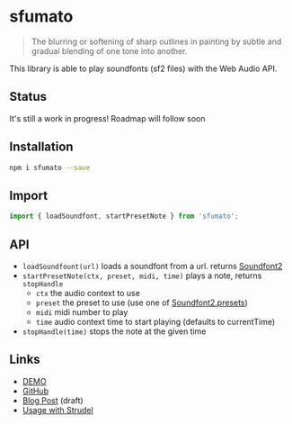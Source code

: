 # sfumato

> The blurring or softening of sharp outlines in painting by subtle and gradual blending of one tone into another.

This library is able to play soundfonts (sf2 files) with the Web Audio API.

## Status

It's still a work in progress! Roadmap will follow soon

## Installation

```sh
npm i sfumato --save
```

## Import

```js
import { loadSoundfont, startPresetNote } from 'sfumato';
```

## API

- `loadSoundfount(url)` loads a soundfont from a url. returns [Soundfont2](https://mrtenz.github.io/soundfont2/api/soundfont2/)
- `startPresetNote(ctx, preset, midi, time)` plays a note, returns `stopHandle`
  - `ctx` the audio context to use
  - `preset` the preset to use (use one of [Soundfont2.presets](https://mrtenz.github.io/soundfont2/api/soundfont2/#soundfont2presets))
  - `midi` midi number to play
  - `time` audio context time to start playing (defaults to currentTime)
- `stopHandle(time)` stops the note at the given time

## Links

- [DEMO](https://felixroos.github.io/sfumato/)
- [GitHub](https://github.com/felixroos/sfumato)
- [Blog Post](https://loophole-letters.vercel.app/soundfonts) (draft)
- [Usage with Strudel](https://strudel.tidalcycles.org/?u7qAdlwp3Qig)
